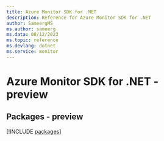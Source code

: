 ```yaml
---
title: Azure Monitor SDK for .NET
description: Reference for Azure Monitor SDK for .NET
author: SameergMS
ms.author: sameerg
ms.data: 08/12/2023
ms.topic: reference
ms.devlang: dotnet
ms.service: monitor
---
```

# Azure Monitor SDK for .NET - preview
## Packages - preview
[!INCLUDE [packages](monitor-index.md)]